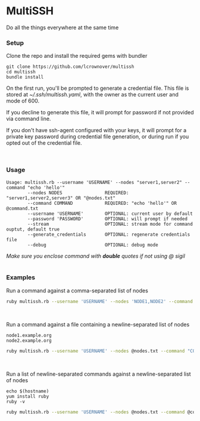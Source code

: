 # MultiSSH

Do all the things everywhere at the same time


### Setup

Clone the repo and install the required gems with bundler
```
git clone https://github.com/lcrownover/multissh
cd multissh
bundle install
```

On the first run, you'll be prompted to generate a credential file. 
This file is stored at *~/.ssh/multissh.yaml*, with the owner as the current user and mode of 600.

If you decline to generate this file, it will prompt for password if not provided via command line.

If you don't have ssh-agent configured with your keys, it will prompt for a private key password during credential file generation, or during run if you opted out of the credential file.


<br>

### Usage

```
Usage: multissh.rb --username 'USERNAME' --nodes "server1,server2" --command "echo 'hello'"
        --nodes NODES                REQUIRED: "server1,server2,server3" OR "@nodes.txt"
        --command COMMAND            REQUIRED: "echo 'hello'" OR @command.txt
        --username 'USERNAME'        OPTIONAL: current user by default
        --password 'PASSWORD'        OPTIONAL: will prompt if needed
        --stream                     OPTIONAL: stream mode for command ouptut, default true
        --generate_credentials       OPTIONAL: regenerate credentials file
        --debug                      OPTIONAL: debug mode
```

*Make sure you enclose command with **double** quotes if not using @ sigil*
<br><br>

### Examples

Run a command against a comma-separated list of nodes
```bash
ruby multissh.rb --username 'USERNAME' --nodes 'NODE1,NODE2' --command "COMMAND"
```

<br>

Run a command against a file containing a newline-separated list of nodes
```
node1.example.org
node2.example.org
```

```bash
ruby multissh.rb --username 'USERNAME' --nodes @nodes.txt --command "COMMAND"
```

<br>

Run a list of newline-separated commands against a newline-separated list of nodes
```
echo $(hostname)
yum install ruby
ruby -v
```

```bash
ruby multissh.rb --username 'USERNAME' --nodes @nodes.txt --command @commands.txt
```

<br>